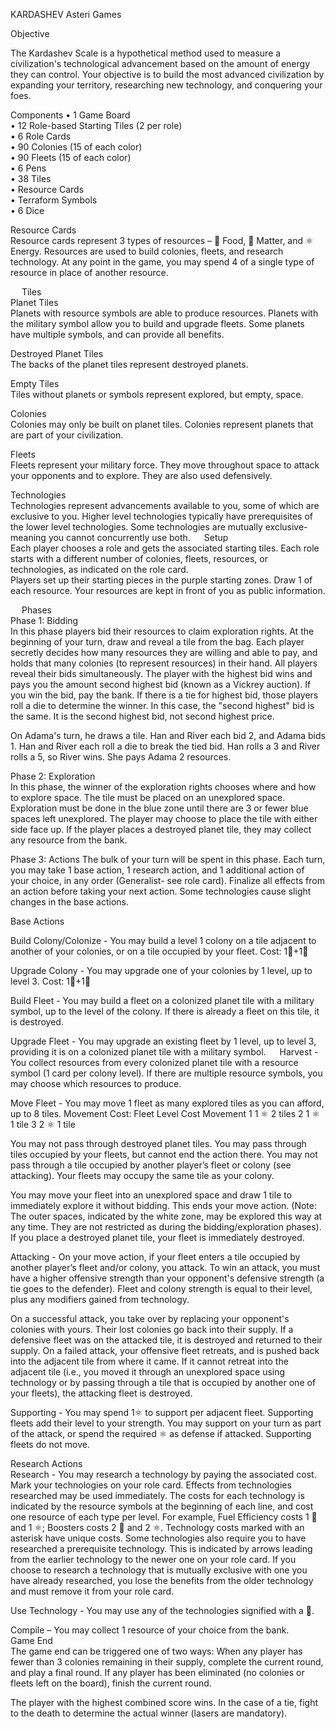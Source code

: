 




KARDASHEV
Asteri Games
 
Objective 

The Kardashev Scale is a hypothetical method used to measure a civilization's technological advancement based on the amount of energy they can control.   Your objective is to build the most advanced civilization by expanding your territory, researching new technology, and conquering your foes. 


Components
•	1 Game Board  
•	12 Role-based Starting Tiles (2 per role)  
•	6 Role Cards  
•	90 Colonies (15 of each color)  
•	90 Fleets (15 of each color)  
•	6 Pens  
•	38 Tiles  
•	Resource Cards  
•	Terraform Symbols  
•	6 Dice  
 
 
Resource Cards  
Resource cards represent 3 types of resources – 🍐 Food, 💎 Matter, and ⚛ Energy. Resources are used to build colonies, fleets, and research technology. At any point in the game, you may spend 4 of a single type of resource in place of another resource.


 
Tiles  
Planet Tiles  
Planets with resource symbols are able to produce resources. Planets with the military symbol allow you to build and upgrade fleets. Some planets have multiple symbols, and can provide all benefits.
 

Destroyed Planet Tiles  
The backs of the planet tiles represent destroyed planets.
 

Empty Tiles  
Tiles without planets or symbols represent explored, but empty, space. 
 



Colonies  
Colonies may only be built on planet tiles. Colonies represent planets that are part of your civilization.

Fleets  
Fleets represent your military force. They move throughout space to attack your opponents and to explore. They are also used defensively.

Technologies  
Technologies represent advancements available to you, some of which are exclusive to you. Higher level technologies typically have prerequisites of the lower level technologies. Some technologies are mutually exclusive- meaning you cannot concurrently use both.
 
Setup  
Each player chooses a role and gets the associated starting tiles. Each role starts with a different number of colonies, fleets, resources, or technologies, as indicated on the role card.  
Players set up their starting pieces in the purple starting zones. Draw 1 of each resource. Your resources are kept in front of you as public information.


  
Phases  
Phase 1: Bidding  
In this phase players bid their resources to claim exploration rights. At the beginning of your turn, draw and reveal a tile from the bag.
Each player secretly decides how many resources they are willing and able to pay, and holds that many colonies (to represent resources) in their hand. All players reveal their bids simultaneously. The player with the highest bid wins and pays you the amount second highest bid (known as a Vickrey auction). If you win the bid, pay the bank. If there is a tie for highest bid, those players roll a die to determine the winner. In this case, the "second highest" bid is the same. It is the second highest bid, not second highest price.

On Adama's turn, he draws a tile.  Han and River each bid 2, and Adama bids 1.  Han and River each roll a die to break the tied bid.  Han rolls a 3 and River rolls a 5, so River wins. She pays Adama 2 resources.

Phase 2: Exploration  
In this phase, the winner of the exploration rights chooses where and how to explore space. The tile must be placed on an unexplored space. Exploration must be done in the blue zone until there are 3 or fewer blue spaces left unexplored.
The player may choose to place the tile with either side face up. If the player places a destroyed planet tile, they may collect any resource from the bank.


Phase 3: Actions
The bulk of your turn will be spent in this phase. Each turn, you may take 1 base action, 1 research action, and 1 additional action of your choice, in any order (Generalist- see role card). Finalize all effects from an action before taking your next action. Some technologies cause slight changes in the base actions.

Base Actions

Build Colony/Colonize - You may build a level 1 colony on a tile adjacent to another of your colonies, or on a tile occupied by your fleet. Cost: 1🍐+1💎

Upgrade Colony - You may upgrade one of your colonies by 1 level, up to level 3. Cost: 1🍐+1💎

Build Fleet - You may build a fleet on a colonized planet tile with a military symbol, up to the level of the colony.  If there is already a fleet on this tile, it is destroyed.

Upgrade Fleet - You may upgrade an existing fleet by 1 level, up to level 3, providing it is on a colonized planet tile with a military symbol.
 
Harvest - You collect resources from every colonized planet tile with a resource symbol (1 card per colony level). If there are multiple resource symbols, you may choose which resources to produce.
 

Move Fleet - You may move 1 fleet as many explored tiles as you can afford, up to 8 tiles.
Movement Cost:
Fleet Level	Cost	Movement
1	1 ⚛	2 tiles
2	1 ⚛	1 tile
3	2 ⚛	1 tile

You may not pass through destroyed planet tiles. You may pass through tiles occupied by your fleets, but cannot end the action there. You may not pass through a tile occupied by another player’s fleet or colony (see attacking). Your fleets may occupy the same tile as your colony.
 
You may move your fleet into an unexplored space and draw 1 tile to immediately explore it without bidding.  This ends your move action. (Note: The outer spaces, indicated by the white zone, may be explored this way at any time. They are not restricted as during the bidding/exploration phases). If you place a destroyed planet tile, your fleet is immediately destroyed.

Attacking - On your move action, if your fleet enters a tile occupied by another player’s fleet and/or colony, you attack.
To win an attack, you must have a higher offensive strength than your opponent's defensive strength (a tie goes to the defender). Fleet and colony strength is equal to their level, plus any modifiers gained from technology.
 
On a successful attack, you take over by replacing your opponent's colonies with yours. Their lost colonies go back into their supply. If a defensive fleet was on the attacked tile, it is destroyed and returned to their supply.
On a failed attack, your offensive fleet retreats, and is pushed back into the adjacent tile from where it came. If it cannot retreat into the adjacent tile (i.e., you moved it through an unexplored space using technology or by passing through a tile that is occupied by another one of your fleets), the attacking fleet is destroyed. 

Supporting - You may spend 1⚛ to support per adjacent fleet. Supporting fleets add their level to your strength. You may support on your turn as part of the attack, or spend the required ⚛ as defense if attacked. Supporting fleets do not move.
  
 
Research Actions  
Research - You may research a technology by paying the associated cost. Mark your technologies on your role card. Effects from technologies researched may be used immediately.
The costs for each technology is indicated by the resource symbols at the beginning of each line, and cost one resource of each type per level. For example, Fuel Efficiency costs 1 💎 and 1 ⚛; Boosters costs 2 💎 and 2 ⚛. Technology costs marked with an asterisk have unique costs.
Some technologies also require you to have researched a prerequisite technology. This is indicated by arrows leading from the earlier technology to the newer one on your role card.
If you choose to research a technology that is mutually exclusive with one you have already researched, you lose the benefits from the older technology and must remove it from your role card.

Use Technology - You may use any of the technologies signified with a 🔬.

Compile – You may collect 1 resource of your choice from the bank.  
 
Game End  
The game end can be triggered one of two ways: When any player has fewer than 3 colonies remaining in their supply, complete the current round, and play a final round.  If any player has been eliminated (no colonies or fleets left on the board), finish the current round.
 
The player with the highest combined score wins. In the case of a tie, fight to the death to determine the actual winner (lasers are mandatory).


